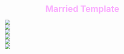 <h1 style="text-align: center; color:#faadff;">Married Template</h1>
<img style="display: flex; justify-content: space-around; max-width: 400px; max-height: 350px;" src="https://user-images.githubusercontent.com/46490801/70758551-2aa87c80-1d22-11ea-84dd-b487508cfd41.PNG">
<img style="display: flex; justify-content: space-around; max-width: 400px; max-height: 350px;" src="https://user-images.githubusercontent.com/46490801/70758552-2bd9a980-1d22-11ea-8935-23e88e66398f.PNG">
<img style="display: flex; justify-content: space-around; max-width: 400px; max-height: 350px;" src="https://user-images.githubusercontent.com/46490801/70758387-9e965500-1d21-11ea-88bc-9b931451b783.PNG">
<img style="display: flex; justify-content: space-around; max-width: 400px; max-height: 350px;" src="https://user-images.githubusercontent.com/46490801/70758566-3136f400-1d22-11ea-8940-f9d9482081d0.PNG">
<img style="display: flex; justify-content: space-around; max-width: 400px; max-height: 350px;" src="https://user-images.githubusercontent.com/46490801/70758558-2d0ad680-1d22-11ea-8a13-ff40b621aa74.PNG">
<img style="display: flex; justify-content: space-around; max-width: 400px; max-height: 350px;" src="https://user-images.githubusercontent.com/46490801/70758560-2e3c0380-1d22-11ea-811a-8e905b55efa9.PNG">





